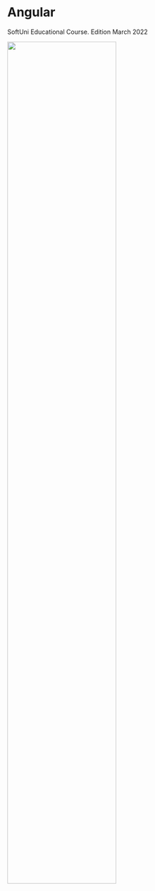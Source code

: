 # Angular
<p>SoftUni Educational Course. Edition March 2022</p> 
<img src= "https://softuni.bg/Files/Courses/13.10%20angular%20website.png" width="70%;">
